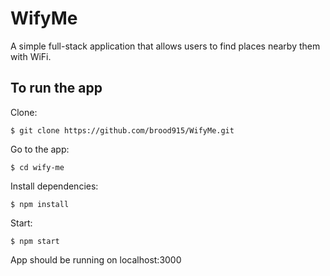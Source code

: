 # WifyMe

A simple full-stack application that allows users to find places nearby them with WiFi.


## To run the app

Clone:

`$ git clone https://github.com/brood915/WifyMe.git`

Go to the app:

`$ cd wify-me`

Install dependencies:

`$ npm install`

Start:

`$ npm start`

App should be running on localhost:3000